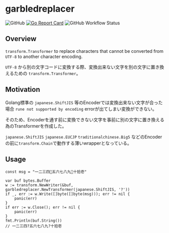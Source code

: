# garbledreplacer

![GitHub](https://img.shields.io/github/license/tomtwinkle/garbledreplacer)
[![Go Report Card](https://goreportcard.com/badge/github.com/olvrng/ujson?style=flat-square)](https://goreportcard.com/report/github.com/tomtwinkle/garbledreplacer)
![GitHub Workflow Status](https://img.shields.io/github/workflow/status/tomtwinkle/garbledreplacer/Build%20Check)

## Overview
`transform.Transformer` to replace characters that cannot be converted from `UTF-8` to another character encoding.

`UTF-8` から別の文字コードに変換する際、変換出来ない文字を別の文字に置き換えるための `transform.Transformer`。

## Motivation

Golang標準の `japanese.ShiftJIS` 等のEncoderでは変換出来ない文字が合った場合
`rune not supported by encoding` errorが出てしまい変換ができない。

そのため、Encoderを通す前に変換できない文字を事前に別の文字に置き換える為のTransformerを作成した。

`japanese.ShiftJIS` `japanese.EUCJP` `traditionalchinese.Big5` などのEncoderの前に`transform.Chain`で動作する薄いwrapperとなっている。

## Usage

```golang
const msg = "一二三四🍣五六七八九🍺十拾壱"

var buf bytes.Buffer
w := transform.NewWriter(&buf, garbledreplacer.NewTransformer(japanese.ShiftJIS, '?'))
if _, err := w.Write([]byte([]byte(msg))); err != nil {
	panic(err)
}
if err := w.Close(); err != nil {
	panic(err)
}
fmt.Println(buf.String())
// 一二三四?五六七八九?十拾壱
```
